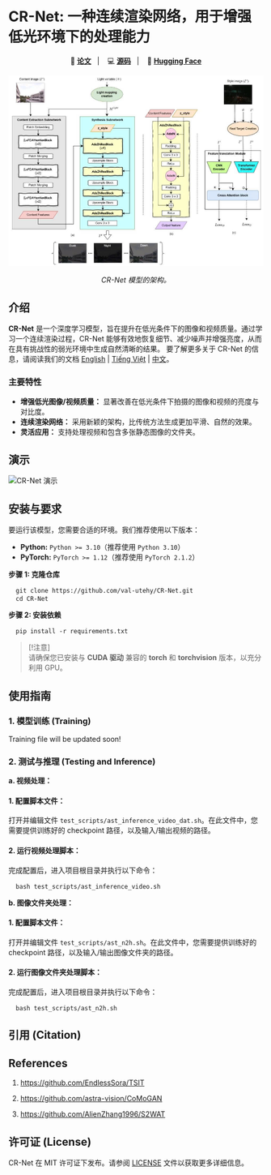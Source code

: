 # CR-Net: 一种连续渲染网络，用于增强低光环境下的处理能力

<p align="center">
    📄 <a href="link-to-your-paper"><b>论文</b></a>&nbsp;&nbsp; | &nbsp;&nbsp;
    💻 <a href="https://github.com/val-utehy/CR-Net"><b>源码</b></a>&nbsp;&nbsp; | &nbsp;&nbsp;
    🤗 <a href="https://huggingface.co/val-utehy/CR-Net"><b>Hugging Face</b></a>
</p>

<p align="center">
    <img src="structures.jpg" width="800"/>
<p>

<p align="center">
    <em>CR-Net 模型的架构。</em>
<p>



## 介绍

**CR-Net** 是一个深度学习模型，旨在提升在低光条件下的图像和视频质量。通过学习一个连续渲染过程，CR-Net 能够有效地恢复细节、减少噪声并增强亮度，从而在具有挑战性的弱光环境中生成自然清晰的结果。 要了解更多关于 CR-Net 的信息，请阅读我们的文档 [English](../README.md) | [Tiếng Việt](README-vi.md) | [中文](README-zh.md)。


### 主要特性

*   **增强低光图像/视频质量：** 显著改善在低光条件下拍摄的图像和视频的亮度与对比度。
*   **连续渲染网络：** 采用新颖的架构，比传统方法生成更加平滑、自然的效果。
*   **灵活应用：** 支持处理视频和包含多张静态图像的文件夹。

## 演示

![CR-Net 演示](video_demo.gif)



## 安装与要求

要运行该模型，您需要合适的环境。我们推荐使用以下版本：

*   **Python:** `Python >= 3.10`（推荐使用 `Python 3.10`）
*   **PyTorch:** `PyTorch >= 1.12`（推荐使用 `PyTorch 2.1.2`）

**步骤 1: 克隆仓库**

```shell
  git clone https://github.com/val-utehy/CR-Net.git
  cd CR-Net

```

**步骤 2: 安装依赖**

```shell
  pip install -r requirements.txt
```

> [!注意]  
> 请确保您已安装与 **CUDA 驱动** 兼容的 **torch** 和 **torchvision** 版本，以充分利用 GPU。



## 使用指南

### 1. 模型训练 (Training)

Training file will be updated soon!

[//]: # (要在您自己的数据集上训练 CR-Net，请按照以下步骤操作：)

[//]: # ()
[//]: # (**a. 配置训练脚本文件：**)

[//]: # ()
[//]: # (打开并编辑文件 `train_scripts/ast_n2h_dat.sh`。在该文件中，您需要指定重要路径，例如数据集路径和保存 checkpoint 的位置。)

[//]: # ()
[//]: # (**b. 运行训练脚本：**)

[//]: # ()
[//]: # (完成配置后，进入项目根目录并执行以下命令：)

[//]: # ()
[//]: # (```shell)

[//]: # (    bash train_scripts/ast_n2h_dat.sh)

[//]: # ()
[//]: # (```)

### 2. 测试与推理 (Testing and Inference)

**a. 视频处理：**

#### 1. 配置脚本文件：
打开并编辑文件 `test_scripts/ast_inference_video_dat.sh`。在此文件中，您需要提供训练好的 checkpoint 路径，以及输入/输出视频的路径。

#### 2. 运行视频处理脚本：
完成配置后，进入项目根目录并执行以下命令：

```shell
  bash test_scripts/ast_inference_video.sh
```

**b. 图像文件夹处理：**

#### 1. 配置脚本文件：
打开并编辑文件 `test_scripts/ast_n2h.sh`。在此文件中，您需要提供训练好的 checkpoint 路径，以及输入/输出图像文件夹的路径。

#### 2. 运行图像文件夹处理脚本：
完成配置后，进入项目根目录并执行以下命令：

```shell
  bash test_scripts/ast_n2h.sh
```


## 引用 (Citation)

[//]: # (```bibtex)

[//]: # (@article{crnet2025,)

[//]: # (    title={CR-Net: A Continuous Rendering Network for Improving Robustness to Low-illumination},)

[//]: # (    author={作者姓名1 and 作者姓名2 and ...},)

[//]: # (    journal={会议或期刊名称},)

[//]: # (    year={2025})

[//]: # (})

[//]: # (```)

## References

1. https://github.com/EndlessSora/TSIT

2. https://github.com/astra-vision/CoMoGAN

3. https://github.com/AlienZhang1996/S2WAT

## 许可证 (License)
CR-Net 在 MIT 许可证下发布。请参阅 [LICENSE](../LICENSE) 文件以获取更多详细信息。


